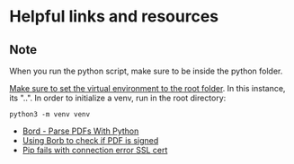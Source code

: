 # Helpful links and resources

## Note

When you run the python script, make sure to be inside the python folder.

[Make sure to set the virtual environment to the root folder](https://github.com/jorisschellekens/borb-examples#171-installation-using-pip). In this instance, its "..\". In order to initialize a venv, run in the root directory:

```python3 -m venv venv```

- [Bord - Parse PDFs With Python](https://github.com/jorisschellekens/borb)
- [Using Borb to check if PDF is signed](https://stackoverflow.com/questions/74513853/check-if-a-pdf-is-signed-or-not)
- [Pip fails with connection error SSL cert](https://stackoverflow.com/questions/25981703/pip-install-fails-with-connection-error-ssl-certificate-verify-failed-certi)

